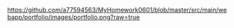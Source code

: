 https://github.com/a77594563/MyHomework0601/blob/master/src/main/webapp/portfolio/images/portfolio.png?raw=true
